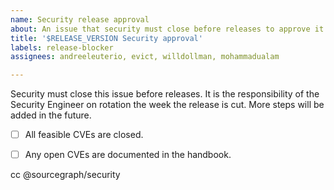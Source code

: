 ```yaml
---
name: Security release approval
about: An issue that security must close before releases to approve it.
title: '$RELEASE_VERSION Security approval'
labels: release-blocker
assignees: andreeleuterio, evict, willdollman, mohammadualam

---
```


Security must close this issue before releases. It is the responsibility of the Security Engineer on rotation the week the release is cut. More steps will be added in the future.

- [ ] All feasible CVEs are closed.
- [ ] Any open CVEs are documented in the handbook.


cc @sourcegraph/security
